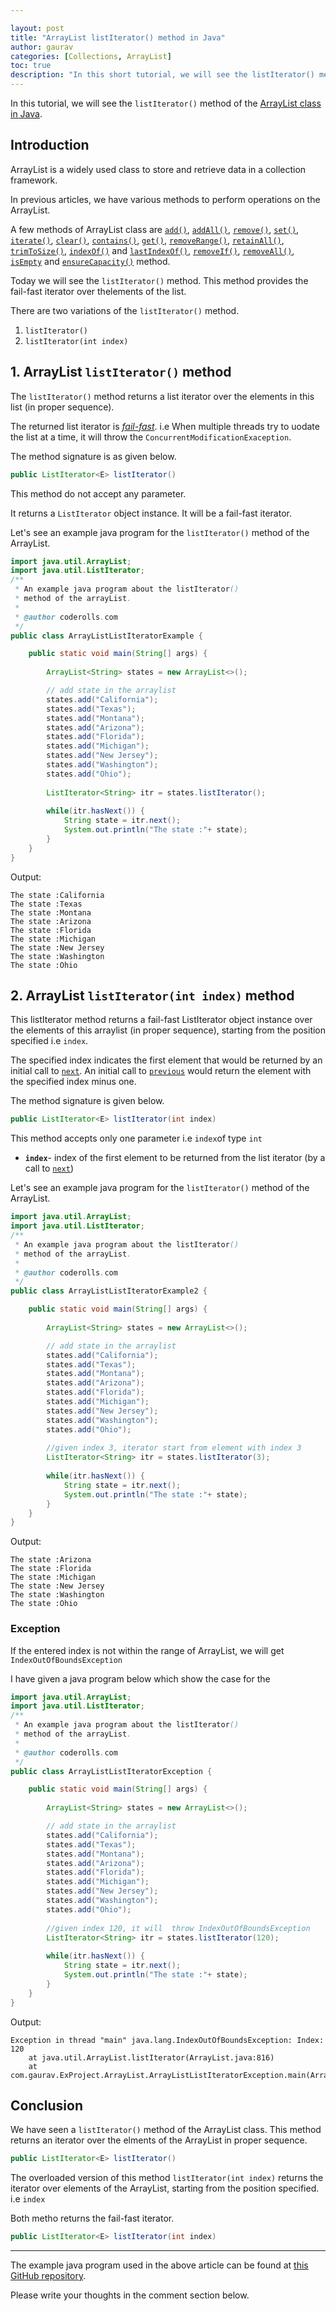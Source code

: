 ```yaml
---

layout: post  
title: "ArrayList listIterator() method in Java"  
author: gaurav  
categories: [Collections, ArrayList]  
toc: true
description: "In this short tutorial, we will see the listIterator() method of the Arraylist class in Java."  
---
```


In this tutorial, we will see the `listIterator()` method of the  [ArrayList class in Java](https://coderolls.com/arraylist-in-java/). 

## Introduction  

ArrayList is a widely used class to store and retrieve data in a collection framework.

In previous articles, we have various methods to perform operations on the ArrayList.

A few methods of ArrayList class are [`add()`](https://coderolls.com/add-element-in-arraylist/), [`addAll()`](http://https://coderolls.com/arraylist-addall-method-in-java/), [`remove()`](https://coderolls.com/remove-element-from-arraylist/), [`set()`](https://coderolls.com/change-element-in-arraylist/), [`iterate()`](https://coderolls.com/iterating-the-arraylist-in-java/), [`clear()`](https://coderolls.com/arraylist-clear-method-in-java/),  [`contains()`](https://coderolls.com/arraylist-contains-method), [`get()`](https://coderolls.com/arraylist-get-method), [`removeRange()`](https://coderolls.com/arraylist-removerange-method), [`retainAll()`](https://coderolls.com/arraylist-retainall-method),  [`trimToSize()`](https://coderolls.com/arraylist-trimtosize-method), [`indexOf()`](https://coderolls.com/arraylist-indexof-method) and  [`lastIndexOf()`](https://coderolls.com/arraylist-lastindexof-method),  [`removeIf()`](https://coderolls.com/arraylist-removeIf-method),   [`removeAll()`](https://coderolls.com/arraylist-removeall-method), [`isEmpty`](https://coderolls.com/arraylist-isempty-method) and [`ensureCapacity()`](https://coderolls.com/arraylist-ensurecapacity-method) method. 

Today we will see the `listIterator()` method. This method provides the fail-fast iterator over thelements of the list.

There are two variations of the `listIterator()` method.

1. `listIterator()` 
2. `listIterator(int index)`

## 1. ArrayList `listIterator()` method  

The `listIterator()` method returns a list iterator over the elements in this list (in proper sequence).

The returned list iterator is [*fail-fast*](https://docs.oracle.com/javase/8/docs/api/java/util/ArrayList.html#fail-fast). i.e When multiple threads try to uodate the list at a time, it will throw the `ConcurrentModificationExaception`.

The method signature is as given below.

```java
public ListIterator<E> listIterator()
```

This method do not accept any parameter.

It returns a `ListIterator` object instance. It will be a fail-fast iterator.

Let's see an example java program for the `listIterator()` method of the ArrayList.

```java
import java.util.ArrayList;
import java.util.ListIterator;
/**
 * An example java program about the listIterator()
 * method of the arrayList.
 * 
 * @author coderolls.com
 */
public class ArrayListListIteratorExample {

	public static void main(String[] args) {
		
		ArrayList<String> states = new ArrayList<>();

		// add state in the arraylist
		states.add("California");
		states.add("Texas");
		states.add("Montana");
		states.add("Arizona");
		states.add("Florida");
		states.add("Michigan");
		states.add("New Jersey");
		states.add("Washington");
		states.add("Ohio");
		
		ListIterator<String> itr = states.listIterator();
		
		while(itr.hasNext()) {
			String state = itr.next();
			System.out.println("The state :"+ state);
		}
	}
}
```

Output:  

```
The state :California
The state :Texas
The state :Montana
The state :Arizona
The state :Florida
The state :Michigan
The state :New Jersey
The state :Washington
The state :Ohio
```

## 2. ArrayList `listIterator(int index)` method

This listIterator method returns a fail-fast ListIterator object instance over the elements of this arraylist (in proper sequence), starting from the position specified i.e `index`.

The specified index indicates the first element that would be returned by an initial call to [`next`](https://docs.oracle.com/javase/8/docs/api/java/util/ListIterator.html#next--). An initial call to [`previous`](https://docs.oracle.com/javase/8/docs/api/java/util/ListIterator.html#previous--) would return the element with the specified index minus one.

The method signature is given below.

```java
public ListIterator<E> listIterator(int index)
```

This method accepts only one parameter i.e `index`of type `int`

- **`index`**- index of the first element to be returned from the list iterator (by a call to [`next`](https://docs.oracle.com/javase/8/docs/api/java/util/ListIterator.html#next--))

Let's see an example java program for the `listIterator()` method of the ArrayList.

```java
import java.util.ArrayList;
import java.util.ListIterator;
/**
 * An example java program about the listIterator()
 * method of the arrayList.
 * 
 * @author coderolls.com
 */
public class ArrayListListIteratorExample2 {

	public static void main(String[] args) {
		
		ArrayList<String> states = new ArrayList<>();

		// add state in the arraylist
		states.add("California");
		states.add("Texas");
		states.add("Montana");
		states.add("Arizona");
		states.add("Florida");
		states.add("Michigan");
		states.add("New Jersey");
		states.add("Washington");
		states.add("Ohio");
		
        //given index 3, iterator start from element with index 3
		ListIterator<String> itr = states.listIterator(3);
		
		while(itr.hasNext()) {
			String state = itr.next();
			System.out.println("The state :"+ state);
		}
	}
}
```

Output:

```
The state :Arizona
The state :Florida
The state :Michigan
The state :New Jersey
The state :Washington
The state :Ohio
```

### Exception

If the entered index is not within the range of ArrayList, we will get `IndexOutOfBoundsException`

I have given a java program below which show the case for the

```java
import java.util.ArrayList;
import java.util.ListIterator;
/**
 * An example java program about the listIterator()
 * method of the arrayList.
 * 
 * @author coderolls.com
 */
public class ArrayListListIteratorException {

	public static void main(String[] args) {
		
		ArrayList<String> states = new ArrayList<>();

		// add state in the arraylist
		states.add("California");
		states.add("Texas");
		states.add("Montana");
		states.add("Arizona");
		states.add("Florida");
		states.add("Michigan");
		states.add("New Jersey");
		states.add("Washington");
		states.add("Ohio");
		
        //given index 120, it will  throw IndexOutOfBoundsException
		ListIterator<String> itr = states.listIterator(120);
		
		while(itr.hasNext()) {
			String state = itr.next();
			System.out.println("The state :"+ state);
		}
	}
}
```

Output:

```
Exception in thread "main" java.lang.IndexOutOfBoundsException: Index: 120
	at java.util.ArrayList.listIterator(ArrayList.java:816)
	at com.gaurav.ExProject.ArrayList.ArrayListListIteratorException.main(ArrayListListIteratorException.java:27)
```



## Conclusion

We have seen a `listIterator()` method of the ArrayList class. This method returns an iterator over the elments of the ArrayList in proper sequence.

```java
public ListIterator<E> listIterator()
```

The overloaded version of this method  `listIterator(int index)` returns the iterator over elements of the ArrayList, starting from the position specified. i.e `index`

Both metho returns the fail-fast iterator. 

```java
public ListIterator<E> listIterator(int index)
```

---

The example java program used in the above article can be found at [this GitHub repository](https://github.com/coderolls/blogpost-coding-examples/tree/main/collections/arraylist/arraylist-listiterator-method).  

Please write your thoughts in the comment section below.